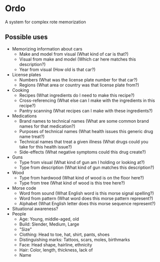 # Ordo

A system for complex rote memorization

## Possible uses

* Memorizing information about cars
  * Make and model from visual (What kind of car is that?)
  * Visual from make and model (Which car here matches this description?)
  * Year from visual (How old is that car?)
* License plates
  * Numbers (What was the license plate number for that car?)
  * Regions (What area or country was that license plate from?)
* Cooking
  * Recipes (What ingredients do I need to make this recipe?)
  * Cross-referencing (What else can I make with the ingredients in this recipe?)
  * Pantry scanning (What recipes can I make with these ingredients?)
* Medications
  * Brand names to technical names (What are some common brand names for that medication?)
  * Purposes of technical names (What health issues this generic drug name treat?)
  * Technical names that treat a given illness (What drugs could you take for this health issue?)
  * Side-effects (What negative symptoms could this drug create?)
* Guns
  * Type from visual (What kind of gun am I holding or looking at?)
  * Type from description (What kind of gun matches this description?)
* Wood
  * Type from hardwood (What kind of wood is on the floor here?)
  * Type from tree (What kind of wood is this tree here?)
* Morse code
  * Word from sound (What English word is this morse signal spelling?)
  * Word from pattern (What word does this morse pattern represent?)
  * Alphabet (What English letter does this morse sequence represent?)
* Situational awareness?
* People
  * Age: Young, middle-aged, old
  * Build: Slender, Medium, Large
  * "Size"
  * Clothing: Head to toe, hat, shirt, pants, shoes
  * Distinguishing marks: Tattoos, scars, moles, birthmarks
  * Face: Head shape, hairline, ethnicity
  * Hair: Color, length, thickness, lack of
  * Name